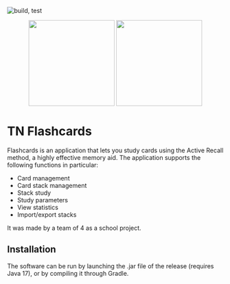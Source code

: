 ![build, test](https://github.com/baldraven/Flashcards/actions/workflows/gradle.yml/badge.svg)


<p align="center">
  <img src="https://i.imgur.com/Iw8D3JF.jpg" height="200" />
  <img src="https://i.imgur.com/ZUX9XRb.jpg" height="200" />
</p>

# TN Flashcards

Flashcards is an application that lets you study cards using the Active Recall method, a highly effective memory aid. The application supports the following functions in particular:
- Card management
- Card stack management
- Stack study
- Study parameters
- View statistics
- Import/export stacks

It was made by a team of 4 as a school project.

## Installation

The software can be run by launching the .jar file of the release (requires Java 17), or by compiling it through Gradle.